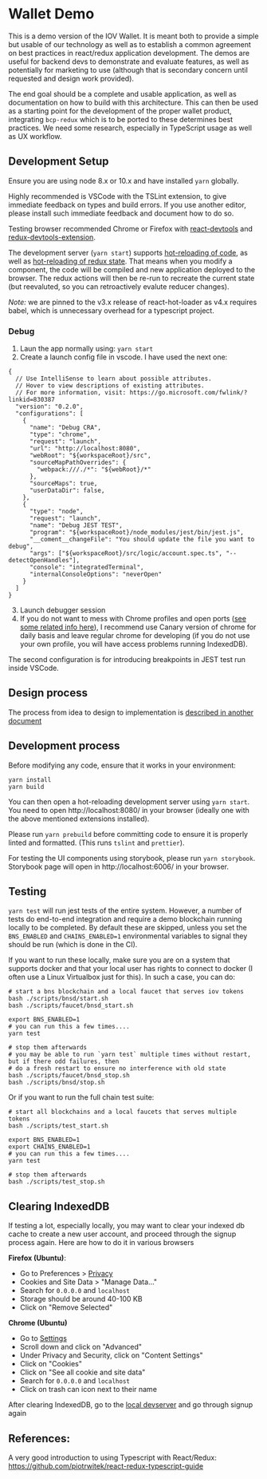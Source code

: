 # Wallet Demo

This is a demo version of the IOV Wallet. It is meant both to provide a simple but
usable of our technology as well as to establish a common agreement on best practices
in react/redux application development. The demos are useful for backend devs to
demonstrate and evaluate features, as well as potentially for marketing to use
(although that is secondary concern until requested and design work provided).

The end goal should be a complete and usable application, as well as documentation
on how to build with this architecture. This can then be used as a starting point
for the development of the proper wallet product, integrating `bcp-redux` which is
to be ported to these determines best practices. We need some research, especially
in TypeScript usage as well as UX workflow.

## Development Setup

Ensure you are using node 8.x or 10.x and have installed `yarn` globally.

Highly recommended is VSCode with the TSLint extension, to give immediate feedback on types
and build errors. If you use another editor, please install such immediate feedback and
document how to do so.

Testing browser recommended Chrome or Firefox with
[react-devtools](https://github.com/facebook/react-devtools) and
[redux-devtools-extension](https://github.com/zalmoxisus/redux-devtools-extension).

The development server (`yarn start`) supports
[hot-reloading of code](https://github.com/webpack/webpack-dev-server), as well as
[hot-reloading of redux state](https://github.com/gaearon/react-hot-loader).
That means when you modify a component, the code will be compiled and new application
deployed to the browser. The redux actions will then be re-run to recreate the current state
(but reevaluted, so you can retroactively evalute reducer changes).

_Note:_ we are pinned to the v3.x release of react-hot-loader as v4.x requires
babel, which is unnecessary overhead for a typescript project.

### Debug
1. Laun the app normally using: ```yarn start```
2. Create a launch config file in vscode. I have used the next one:
```
{
  // Use IntelliSense to learn about possible attributes.
  // Hover to view descriptions of existing attributes.
  // For more information, visit: https://go.microsoft.com/fwlink/?linkid=830387
  "version": "0.2.0",
  "configurations": [
    {
      "name": "Debug CRA",
      "type": "chrome",
      "request": "launch",
      "url": "http://localhost:8080",
      "webRoot": "${workspaceRoot}/src",
      "sourceMapPathOverrides": {
        "webpack:///./*": "${webRoot}/*"
      },
      "sourceMaps": true,
      "userDataDir": false,
    },
    {
      "type": "node",
      "request": "launch",
      "name": "Debug JEST TEST",
      "program": "${workspaceRoot}/node_modules/jest/bin/jest.js",
      "__coment__changeFile": "You should update the file you want to debug",
      "args": ["${workspaceRoot}/src/logic/account.spec.ts", "--detectOpenHandles"],
      "console": "integratedTerminal",
      "internalConsoleOptions": "neverOpen"
    }
  ]
}
```
3. Launch debugger session
4. If you do not want to mess with Chrome profiles and open ports ([see some related info here](https://github.com/Microsoft/vscode-chrome-debug#chrome-user-profile-note-cannot-connect-to-the-target-connect-econnrefused)), I recommend use Canary version of chrome for daily basis and leave regular chrome for developing (if you do not use your own profile, you will have access problems running IndexedDB).

The second configuration is for introducing breakpoints in JEST test run inside VSCode.

## Design process

The process from idea to design to implementation is [described in another document](./Design.md)

## Development process

Before modifying any code, ensure that it works in your environment:

```
yarn install
yarn build
```

You can then open a hot-reloading development server using `yarn start`.
You need to open http://localhost:8080/ in your browser (ideally one with the
above mentioned extensions installed).

Please run `yarn prebuild` before committing code to ensure it is properly linted and formatted.
(This runs `tslint` and `prettier`).

For testing the UI components using storybook, please run `yarn storybook`.
Storybook page will open in http://localhost:6006/ in your browser.

## Testing

`yarn test` will run jest tests of the entire system. However, a number of tests do end-to-end integration and
require a demo blockchain running locally to be completed. By default these are skipped, unless you set the
`BNS_ENABLED` and `CHAINS_ENABLED=1` environmental variables to signal they should be run (which is done in the CI).

If you want to run these locally, make sure you are on a system that supports docker and that your local
user has rights to connect to docker (I often use a Linux Virtualbox just for this). In such a case,
you can do:

```shell
# start a bns blockchain and a local faucet that serves iov tokens
bash ./scripts/bnsd/start.sh
bash ./scripts/faucet/bnsd_start.sh

export BNS_ENABLED=1
# you can run this a few times....
yarn test

# stop them afterwards
# you may be able to run `yarn test` multiple times without restart, but if there odd failures, then
# do a fresh restart to ensure no interference with old state
bash ./scripts/faucet/bnsd_stop.sh
bash ./scripts/bnsd/stop.sh
```

Or if you want to run the full chain test suite:
```shell
# start all blockchains and a local faucets that serves multiple tokens
bash ./scripts/test_start.sh

export BNS_ENABLED=1
export CHAINS_ENABLED=1
# you can run this a few times....
yarn test

# stop them afterwards
bash ./scripts/test_stop.sh
```

## Clearing IndexedDB

If testing a lot, especially locally, you may want to clear your indexed db cache to create a new user account,
and proceed through the signup process again. Here are how to do it in various browsers

**Firefox (Ubuntu)**:
* Go to Preferences > [Privacy](about:preferences#privacy)
* Cookies and Site Data > "Manage Data..." 
* Search for `0.0.0.0` and `localhost`
* Storage should be around 40-100 KB
* Click on "Remove Selected"

**Chrome (Ubuntu)**
* Go to [Settings](chrome://settings/)
* Scroll down and click on "Advanced"
* Under Privacy and Security, click on "Content Settings"
* Click on "Cookies"
* Click on "See all cookie and site data"
* Search for `0.0.0.0` and `localhost`
* Click on trash can icon next to their name

After clearing IndexedDB, go to the [local devserver](http://0.0.0.0:8080) and go through signup again


## References:

A very good introduction to using Typescript with React/Redux: https://github.com/piotrwitek/react-redux-typescript-guide
